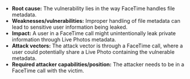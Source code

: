 - **Root cause:** The vulnerability lies in the way FaceTime handles file metadata.
- **Weaknesses/vulnerabilities:**  Improper handling of file metadata can lead to sensitive user information being leaked.
- **Impact:** A user in a FaceTime call might unintentionally leak private information through Live Photos metadata.
- **Attack vectors:** The attack vector is through a FaceTime call, where a user could potentially share a Live Photo containing the vulnerable metadata.
- **Required attacker capabilities/position:** The attacker needs to be in a FaceTime call with the victim.